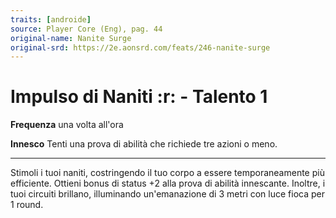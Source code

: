 ```yaml
---
traits: [androide]
source: Player Core (Eng), pag. 44
original-name: Nanite Surge
original-srd: https://2e.aonsrd.com/feats/246-nanite-surge
---
```


# Impulso di Naniti :r: - Talento 1

**Frequenza** una volta all'ora

**Innesco** Tenti una prova di abilità che richiede tre azioni o meno.

---

Stimoli i tuoi naniti, costringendo il tuo corpo a essere temporaneamente più
efficiente. Ottieni bonus di status +2 alla prova di abilità innescante.
Inoltre, i tuoi circuiti brillano, illuminando un'emanazione di 3 metri con luce
fioca per 1 round.
